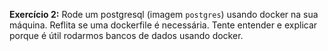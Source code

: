 **Exercício 2:** Rode um postgresql (imagem `postgres`) usando docker na sua máquina.
Reflita se uma dockerfile é necessária.
Tente entender e explicar porque é útil rodarmos bancos de dados usando docker.